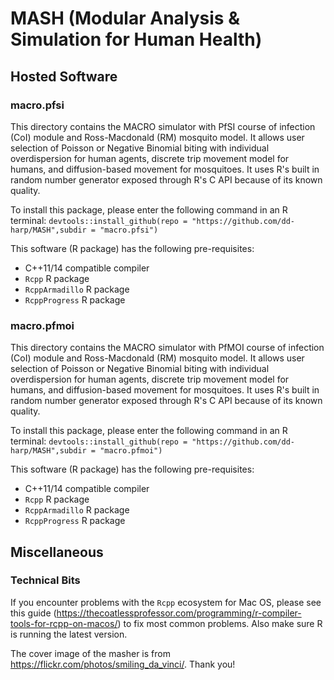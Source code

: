 # MASH (Modular Analysis & Simulation for Human Health)

## Hosted Software

### macro.pfsi

This directory contains the MACRO simulator with PfSI course of infection (CoI) module and Ross-Macdonald (RM) mosquito model. It allows user selection of Poisson or Negative Binomial biting with individual overdispersion for human agents, discrete trip movement model for humans, and diffusion-based movement for mosquitoes. It uses R's built in random number generator exposed through R's C API because of its known quality.

To install this package, please enter the following command in an R terminal: `devtools::install_github(repo = "https://github.com/dd-harp/MASH",subdir = "macro.pfsi")`

This software (R package) has the following pre-requisites:
  * C++11/14 compatible compiler
  * `Rcpp` R package
  * `RcppArmadillo` R package
  * `RcppProgress` R package

### macro.pfmoi

This directory contains the MACRO simulator with PfMOI course of infection (CoI) module and Ross-Macdonald (RM) mosquito model. It allows user selection of Poisson or Negative Binomial biting with individual overdispersion for human agents, discrete trip movement model for humans, and diffusion-based movement for mosquitoes. It uses R's built in random number generator exposed through R's C API because of its known quality.

To install this package, please enter the following command in an R terminal: `devtools::install_github(repo = "https://github.com/dd-harp/MASH",subdir = "macro.pfmoi")`

This software (R package) has the following pre-requisites:
  * C++11/14 compatible compiler
  * `Rcpp` R package
  * `RcppArmadillo` R package
  * `RcppProgress` R package

## Miscellaneous

### Technical Bits
If you encounter problems with the `Rcpp` ecosystem for Mac OS, please see this guide (https://thecoatlessprofessor.com/programming/r-compiler-tools-for-rcpp-on-macos/) to fix most common problems. Also make sure R is running the latest version.

The cover image of the masher is from https://flickr.com/photos/smiling_da_vinci/. Thank you!
